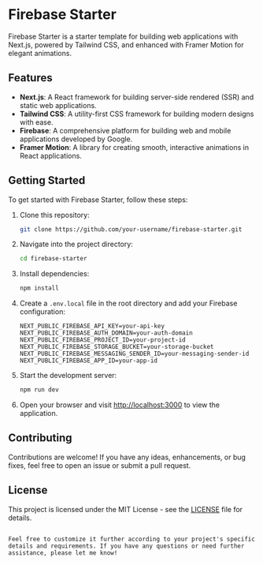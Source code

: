 # Firebase Starter

Firebase Starter is a starter template for building web applications with Next.js, powered by Tailwind CSS, and enhanced with Framer Motion for elegant animations.


## Features

- **Next.js**: A React framework for building server-side rendered (SSR) and static web applications.
- **Tailwind CSS**: A utility-first CSS framework for building modern designs with ease.
- **Firebase**: A comprehensive platform for building web and mobile applications developed by Google.
- **Framer Motion**: A library for creating smooth, interactive animations in React applications.

## Getting Started

To get started with Firebase Starter, follow these steps:

1. Clone this repository:

   ```bash
   git clone https://github.com/your-username/firebase-starter.git
   ```

2. Navigate into the project directory:

   ```bash
   cd firebase-starter
   ```

3. Install dependencies:

   ```bash
   npm install
   ```

4. Create a `.env.local` file in the root directory and add your Firebase configuration:

   ```env
   NEXT_PUBLIC_FIREBASE_API_KEY=your-api-key
   NEXT_PUBLIC_FIREBASE_AUTH_DOMAIN=your-auth-domain
   NEXT_PUBLIC_FIREBASE_PROJECT_ID=your-project-id
   NEXT_PUBLIC_FIREBASE_STORAGE_BUCKET=your-storage-bucket
   NEXT_PUBLIC_FIREBASE_MESSAGING_SENDER_ID=your-messaging-sender-id
   NEXT_PUBLIC_FIREBASE_APP_ID=your-app-id
   ```

5. Start the development server:

   ```bash
   npm run dev
   ```

6. Open your browser and visit [http://localhost:3000](http://localhost:3000) to view the application.

## Contributing

Contributions are welcome! If you have any ideas, enhancements, or bug fixes, feel free to open an issue or submit a pull request.

## License

This project is licensed under the MIT License - see the [LICENSE](LICENSE) file for details.
```

Feel free to customize it further according to your project's specific details and requirements. If you have any questions or need further assistance, please let me know!
